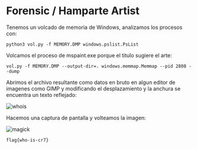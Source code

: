 # Forensic / Hamparte Artist

Tenemos un volcado de memoria de Windows, analizamos los procesos con:

`python3 vol.py -f MEMORY.DMP windows.pslist.PsList`

Volcamos el proceso de mspaint.exe porque el titulo sugiere el arte:

`vol.py -f MEMORY.DMP --output-dir=. windows.memmap.Memmap --pid 2808 --dump`

Abrimos el archivo resultante como datos en bruto en algun editor de imagenes como GIMP y modificando el desplazamiento y la anchura se encuentra un texto reflejado:

![whois](https://github.com/user-attachments/assets/6e0fc450-b9e1-4e25-aaa7-28fd1977ecb1)

Hacemos una captura de pantalla y volteamos la imagen:

![magick](https://github.com/user-attachments/assets/9e6bf712-7271-4546-a650-6eb6bc55b81e)

`flag{who-is-cr7}`
